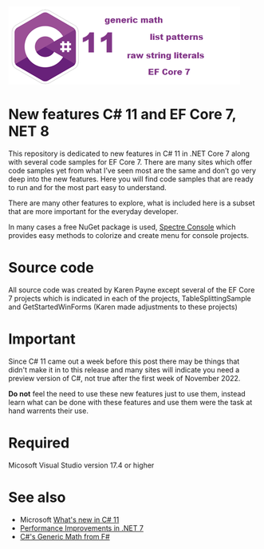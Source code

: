 ![Csharp11](assets/csharp11.png)

# New features C# 11 and EF Core 7, NET 8


This repository is dedicated to new features in C# 11 in .NET Core 7 along with several code samples for EF Core 7. There are many sites which offer code samples yet from what I’ve seen most are the same and don’t go very deep into the new features. Here you will find code samples that are ready to run and for the most part easy to understand.

There are many other features to explore, what is included here is a subset that are more important for the everyday developer.

In many cases a free NuGet package is used, [Spectre Console](https://spectreconsole.net/) which provides easy methods to colorize and create menu for console projects.

# Source code

All source code was created by Karen Payne except several of the EF Core 7 projects which is indicated in each of the projects, TableSplittingSample and  GetStartedWinForms (Karen made adjustments to these projects)

# Important

Since C# 11 came out a week before this post there may be things that didn't make it in to this release and many sites will indicate you need a preview version of C#, not true after the first week of November 2022.

**Do not** feel the need to use these new features just to use them, instead learn what can be done with these features and use them were the task at hand warrents their use.

# Required

Micosoft Visual Studio version 17.4 or higher

# See also

- Microsoft [What's new in C# 11](https://learn.microsoft.com/en-us/dotnet/csharp/whats-new/csharp-11)
- [Performance Improvements in .NET 7](https://devblogs.microsoft.com/dotnet/performance_improvements_in_net_7/)
- [C#'s Generic Math from F#](https://dev.to/entomy/cs-generic-math-from-f-31a7)

